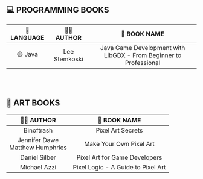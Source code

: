 
## 💻 PROGRAMMING BOOKS

| 🧊 LANGUAGE | ✍🏻 AUTHOR | 📔 BOOK NAME |
| :---: | :---: |  :---: | 
| 🟡 Java | Lee Stemkoski |  Java Game Development with LibGDX - From Beginner to Professional |

<br><br>

## 🎨 ART BOOKS

| ✍🏻 AUTHOR | 📔 BOOK NAME |
| :---: |  :---: | 
| Binoftrash  |  Pixel Art Secrets |
| Jennifer Dawe <br> Matthew Humphries  |  Make Your Own Pixel Art |
| Daniel Silber  |  Pixel Art for Game Developers |
| Michael Azzi  |  Pixel Logic - A Guide to Pixel Art |


